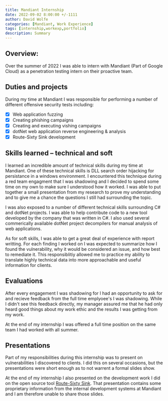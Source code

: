 ```yaml
---
title: Mandiant Internship
date: 2022-09-02 8:00:00 +/-1111
author: David Wolfe
categories: [Mandiant, Work Experience]
tags: [internship,workexp,portfolio] 
description: Summary 
---
```

## Overview:
Over the summer of 2022 I was able to intern with Mandiant (Part of Google Cloud) as a penetration testing intern on their proactive team.

## Duties and projects
During my time at Mandiant I was responsible for performing a number of different offensive security tests including:
- [x] Web application fuzzing
- [x] Creating phishing campaigns
- [x] Creating and executing vishing campaigns
- [x] dotNet web application reverse engineering & analysis
- [x] Route-Sixty Sink development

## Skills learned – technical and soft
I learned an incredible amount of technical skills during my time at Mandiant. One of these technical skills is DLL search order hijacking for persistance in a windows environment. I encountered this technique during a red team engagment that I was shadowing and I decided to spend some time on my own to make sure I understood how it worked. I was able to put together a small presentation from my research to prove my understanding and to give me a chance the questions I still had surrounding the topic.

I was also exposed to a number of different technical skills surrounding C# and dotNet projects. I was able to help contribute code to a new tool developed by the company that was written in C#. I also used several commerically available dotNet project decompilers for manual analysis of web applications.

As for soft skills, I was able to get a great deal of experience with report writting. For each finding I worked on I was expected to summarize how I found the vulnerability, why it would be considered an issue, and how best to remediate it. This responsiblitiy allowed me to practice my ability to translate highly technical data into more approachable and useful information for clients.

## Evaluations
After every engagement I was shadowing for I had an opportunity to ask for and recieve feedback from the full time emplyoee's I was shadowing. While I didn't see this feedback directly, my manager assured me that he had only heard good things about my work ethic and the results I was getting from my work.

At the end of my internship I was offered a full time position on the same team I had worked with all summer.

## Presentations
Part of my responsibilities during this internship was to present on vulnerabilities I discovered to clients. I did this on several occasions, but the presentations were short enough as to not warrent a formal slides show.

At the end of my internship I also presented on the development work I did on the open source tool [Route-Sixty Sink](https://github.com/mandiant/route-sixty-sink). That presentation contains some proprietary information from the internal development systems at Mandiant and I am therefore unable to share those slides.